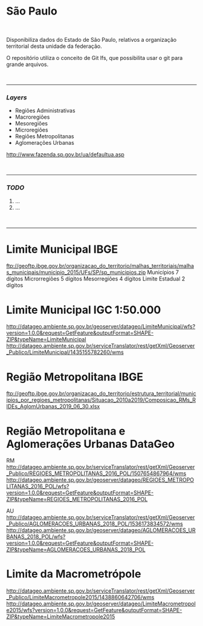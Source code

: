# São Paulo

<br>

Disponibiliza dados do Estado de São Paulo, relativos a organização territorial desta unidade da federação.

O repositório utiliza o conceito de Git lfs, que possibilita usar o git para grande arquivos.

<br>

---- 

### *Layers*

- Regiões Administrativas
- Macroregiões
- Mesoregiões
- Microregiões
- Regiões Metropolitanas
- Aglomerações Urbanas

http://www.fazenda.sp.gov.br/ua/defaultua.asp

<br>

-----

### *TODO*

1. ...
2. ...



<br>

-----



# Limite Municipal IBGE
ftp://geoftp.ibge.gov.br/organizacao_do_territorio/malhas_territoriais/malhas_municipais/municipio_2015/UFs/SP/sp_municipios.zip
Municípios			7 dígitos
Microrregiões			5 dígitos
Mesorregiões			4 dígitos
Limite Estadual			2 dígitos

# Limite Municipal IGC 1:50.000
http://datageo.ambiente.sp.gov.br/geoserver/datageo/LimiteMunicipal/wfs?version=1.0.0&request=GetFeature&outputFormat=SHAPE-ZIP&typeName=LimiteMunicipal
http://datageo.ambiente.sp.gov.br/serviceTranslator/rest/getXml/Geoserver_Publico/LimiteMunicipal/1435155782260/wms

# Região Metropolitana IBGE
ftp://geoftp.ibge.gov.br/organizacao_do_territorio/estrutura_territorial/municipios_por_regioes_metropolitanas/Situacao_2010a2019/Composicao_RMs_RIDEs_AglomUrbanas_2019_06_30.xlsx

# Região Metropolitana e Aglomerações Urbanas DataGeo
RM
http://datageo.ambiente.sp.gov.br/serviceTranslator/rest/getXml/Geoserver_Publico/REGIOES_METROPOLITANAS_2016_POL/1507654867964/wms
http://datageo.ambiente.sp.gov.br/geoserver/datageo/REGIOES_METROPOLITANAS_2016_POL/wfs?version=1.0.0&request=GetFeature&outputFormat=SHAPE-ZIP&typeName=REGIOES_METROPOLITANAS_2016_POL

AU
http://datageo.ambiente.sp.gov.br/serviceTranslator/rest/getXml/Geoserver_Publico/AGLOMERACOES_URBANAS_2018_POL/1536173834572/wms
http://datageo.ambiente.sp.gov.br/geoserver/datageo/AGLOMERACOES_URBANAS_2018_POL/wfs?version=1.0.0&request=GetFeature&outputFormat=SHAPE-ZIP&typeName=AGLOMERACOES_URBANAS_2018_POL

# Limite da Macrometrópole
http://datageo.ambiente.sp.gov.br/serviceTranslator/rest/getXml/Geoserver_Publico/LimiteMacrometropole2015/1438860642706/wms
http://datageo.ambiente.sp.gov.br/geoserver/datageo/LimiteMacrometropole2015/wfs?version=1.0.0&request=GetFeature&outputFormat=SHAPE-ZIP&typeName=LimiteMacrometropole2015
